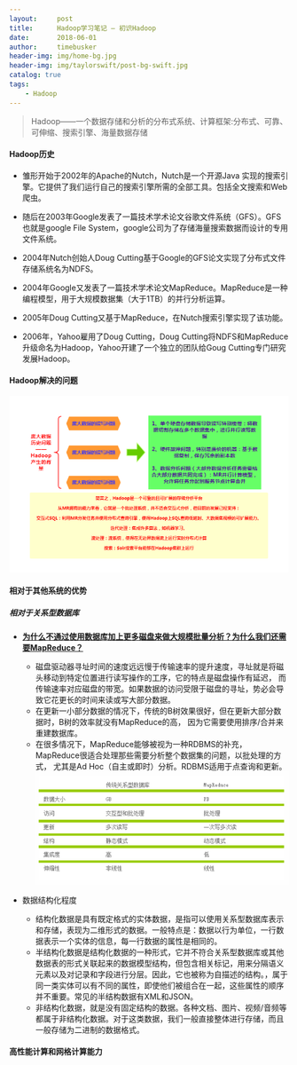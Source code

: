```yaml
---
layout:     post
title:      Hadoop学习笔记 — 初识Hadoop 
date:       2018-06-01
author:     timebusker
header-img: img/home-bg.jpg
header-img: img/taylorswift/post-bg-swift.jpg
catalog: true
tags:
    - Hadoop  
---
```


> Hadoop——一个数据存储和分析的分布式系统、计算框架:分布式、可靠、可伸缩、搜索引擎、海量数据存储

#### Hadoop历史  
- 雏形开始于2002年的Apache的Nutch，Nutch是一个开源Java 实现的搜索引擎。它提供了我们运行自己的搜索引擎所需的全部工具。包括全文搜索和Web爬虫。  

- 随后在2003年Google发表了一篇技术学术论文谷歌文件系统（GFS）。GFS也就是google File System，google公司为了存储海量搜索数据而设计的专用文件系统。  

- 2004年Nutch创始人Doug Cutting基于Google的GFS论文实现了分布式文件存储系统名为NDFS。  

- 2004年Google又发表了一篇技术学术论文MapReduce。MapReduce是一种编程模型，用于大规模数据集（大于1TB）的并行分析运算。  

- 2005年Doug Cutting又基于MapReduce，在Nutch搜索引擎实现了该功能。  

- 2006年，Yahoo雇用了Doug Cutting，Doug Cutting将NDFS和MapReduce升级命名为Hadoop，Yahoo开建了一个独立的团队给Goug Cutting专门研究发展Hadoop。    

#### Hadoop解决的问题
![image](/img/hadoop/3.png)  

#### 相对于其他系统的优势
##### 相对于关系型数据库
- [**为什么不通过使用数据库加上更多磁盘来做大规模批量分析？为什么我们还需要MapReduce？**](#)
  + 磁盘驱动器寻址时间的速度远远慢于传输速率的提升速度，寻址就是将磁头移动到特定位置进行读写操作的工序，它的特点是磁盘操作有延迟，
  而传输速率对应磁盘的带宽。如果数据的访问受限于磁盘的寻址，势必会导致它花更长的时间来读或写大部分数据。  
  + 在更新一小部分数据的情况下，传统的B树效果很好，但在更新大部分数据时，B树的效率就没有MapReduce的高，
  因为它需要使用排序/合并来重建数据库。  
  + 在很多情况下，MapReduce能够被视为一种RDBMS的补充，MapReduce很适合处理那些需要分析整个数据集的问题，以批处理的方式，
  尤其是Ad Hoc（自主或即时）分析。RDBMS适用于点查询和更新。  
![image](/img/hadoop/4.png)  

- 数据结构化程度  
  + 结构化数据是具有既定格式的实体数据，是指可以使用关系型数据库表示和存储，表现为二维形式的数据。一般特点是：数据以行为单位，一行数据表示一个实体的信息，每一行数据的属性是相同的。
  + 半结构化数据是结构化数据的一种形式，它并不符合关系型数据库或其他数据表的形式关联起来的数据模型结构，但包含相关标记，用来分隔语义元素以及对记录和字段进行分层。因此，它也被称为自描述的结构。，属于同一类实体可以有不同的属性，即使他们被组合在一起，这些属性的顺序并不重要。常见的半结构数据有XML和JSON。
  + 非结构化数据，就是没有固定结构的数据。各种文档、图片、视频/音频等都属于非结构化数据。对于这类数据，我们一般直接整体进行存储，而且一般存储为二进制的数据格式。
  
#### 高性能计算和网格计算能力
